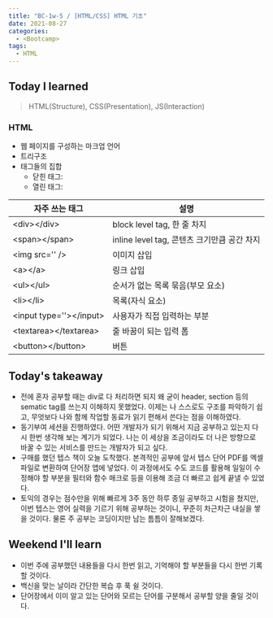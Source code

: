 ```yaml
---
title: "BC-1w-5 / [HTML/CSS] HTML 기초"
date: 2021-08-27
categories:
  - <Bootcamp>
tags:
  - HTML
---
```


## Today I learned

> HTML(Structure), CSS(Presentation), JS(Interaction)

### HTML

- 웹 페이지를 구성하는 마크업 언어
- 트리구조
- 태그들의 집합
  - 닫힌 태그: <tag></tag>
  - 열린 태그: <tag/>

| 자주 쓰는 태그            | 설명                                        |
| ------------------------- | ------------------------------------------- |
| \<div>\</div>             | block level tag, 한 줄 차지                 |
| \<span>\</span>           | inline level tag, 콘텐츠 크기만큼 공간 차지 |
| \<img src='' />           | 이미지 삽입                                 |
| \<a>\</a>                 | 링크 삽입                                   |
| \<ul>\</ul>               | 순서가 없는 목록 묶음(부모 요소)            |
| \<li>\</li>               | 목록(자식 요소)                             |
| \<input type=''>\</input> | 사용자가 직접 입력하는 부분                 |
| \<textarea>\</textarea>   | 줄 바꿈이 되는 입력 폼                      |
| \<button>\</button>       | 버튼                                        |

## Today's takeaway

- 전에 혼자 공부할 때는 div로 다 처리하면 되지 왜 굳이 header, section 등의 sematic tag를 쓰는지 이해하지 못했었다. 이제는 나 스스로도 구조를 파악하기 쉽고, 무엇보다 나와 함께 작업할 동료가 읽기 편해서 쓴다는 점을 이해하였다.
- 동기부여 세션을 진행하였다. 어떤 개발자가 되기 위해서 지금 공부하고 있는지 다시 한번 생각해 보는 계기가 되었다. 나는 이 세상을 조금이라도 더 나은 방향으로 바꿀 수 있는 서비스를 만드는 개발자가 되고 싶다.
- 구매를 했던 텝스 책이 오늘 도착했다. 본격적인 공부에 앞서 텝스 단어 PDF를 엑셀 파일로 변환하여 단어장 앱에 넣었다. 이 과정에서도 수도 코드를 활용해 일일이 수정해야 할 부분을 필터와 함수 매크로 등을 이용해 조금 더 빠르고 쉽게 끝낼 수 있었다.
- 토익의 경우는 점수만을 위해 빠르게 3주 동안 하루 종일 공부하고 시험을 쳤지만, 이번 텝스는 영어 실력을 기르기 위해 공부하는 것이니, 꾸준히 차근차근 내실을 쌓을 것이다. 물론 주 공부는 코딩이지만 남는 틈틈이 잘해보겠다.

## Weekend I'll learn

- 이번 주에 공부했던 내용들을 다시 한번 읽고, 기억해야 할 부분들을 다시 한번 기록할 것이다.
- 백신을 맞는 날이라 간단한 복습 후 푹 쉴 것이다.
- 단어장에서 이미 알고 있는 단어와 모르는 단어를 구분해서 공부할 양을 줄일 것이다.
